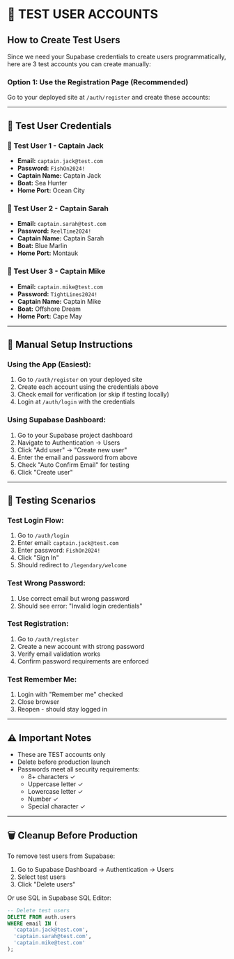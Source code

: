 # 🎣 TEST USER ACCOUNTS

## How to Create Test Users

Since we need your Supabase credentials to create users programmatically, here are 3 test accounts you can create manually:

### Option 1: Use the Registration Page (Recommended)
Go to your deployed site at `/auth/register` and create these accounts:

---

## 📝 Test User Credentials

### 🚢 Test User 1 - Captain Jack
- **Email:** `captain.jack@test.com`
- **Password:** `FishOn2024!`
- **Captain Name:** Captain Jack
- **Boat:** Sea Hunter
- **Home Port:** Ocean City

### 🚢 Test User 2 - Captain Sarah  
- **Email:** `captain.sarah@test.com`
- **Password:** `ReelTime2024!`
- **Captain Name:** Captain Sarah
- **Boat:** Blue Marlin
- **Home Port:** Montauk

### 🚢 Test User 3 - Captain Mike
- **Email:** `captain.mike@test.com`
- **Password:** `TightLines2024!`
- **Captain Name:** Captain Mike
- **Boat:** Offshore Dream
- **Home Port:** Cape May

---

## 🔧 Manual Setup Instructions

### Using the App (Easiest):
1. Go to `/auth/register` on your deployed site
2. Create each account using the credentials above
3. Check email for verification (or skip if testing locally)
4. Login at `/auth/login` with the credentials

### Using Supabase Dashboard:
1. Go to your Supabase project dashboard
2. Navigate to Authentication → Users
3. Click "Add user" → "Create new user"
4. Enter the email and password from above
5. Check "Auto Confirm Email" for testing
6. Click "Create user"

---

## 🧪 Testing Scenarios

### Test Login Flow:
1. Go to `/auth/login`
2. Enter email: `captain.jack@test.com`
3. Enter password: `FishOn2024!`
4. Click "Sign In"
5. Should redirect to `/legendary/welcome`

### Test Wrong Password:
1. Use correct email but wrong password
2. Should see error: "Invalid login credentials"

### Test Registration:
1. Go to `/auth/register`
2. Create a new account with strong password
3. Verify email validation works
4. Confirm password requirements are enforced

### Test Remember Me:
1. Login with "Remember me" checked
2. Close browser
3. Reopen - should stay logged in

---

## ⚠️ Important Notes

- These are TEST accounts only
- Delete before production launch
- Passwords meet all security requirements:
  - 8+ characters ✓
  - Uppercase letter ✓
  - Lowercase letter ✓
  - Number ✓
  - Special character ✓

---

## 🗑️ Cleanup Before Production

To remove test users from Supabase:
1. Go to Supabase Dashboard → Authentication → Users
2. Select test users
3. Click "Delete users"

Or use SQL in Supabase SQL Editor:
```sql
-- Delete test users
DELETE FROM auth.users 
WHERE email IN (
  'captain.jack@test.com',
  'captain.sarah@test.com',
  'captain.mike@test.com'
);
```
